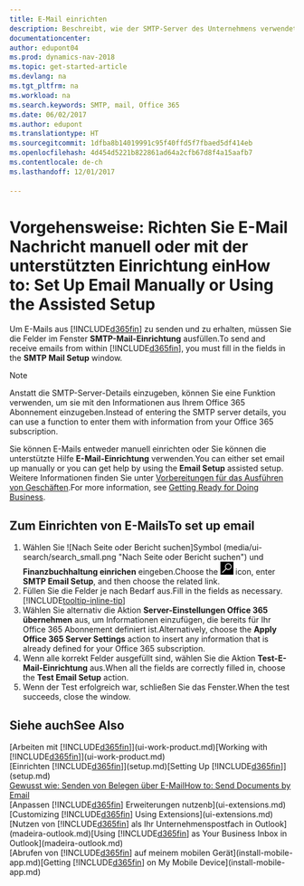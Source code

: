 ```yaml
---
title: E-Mail einrichten
description: Beschreibt, wie der SMTP-Server des Unternehmens verwendet wird, um in Dynamics NAV E-Mail zu senden und zu empfangen und wie die E-Mail-Servereinstellungen verwendet werden, die im Office 365-Abonnement erstellt wurden.
documentationcenter: 
author: edupont04
ms.prod: dynamics-nav-2018
ms.topic: get-started-article
ms.devlang: na
ms.tgt_pltfrm: na
ms.workload: na
ms.search.keywords: SMTP, mail, Office 365
ms.date: 06/02/2017
ms.author: edupont
ms.translationtype: HT
ms.sourcegitcommit: 1dfba8b14019991c95f40ffd5f7fbaed5df414eb
ms.openlocfilehash: 4d454d5221b822861ad64a2cfb67d8f4a15aafb7
ms.contentlocale: de-ch
ms.lasthandoff: 12/01/2017

---
```

# <a name="how-to-set-up-email-manually-or-using-the-assisted-setup"></a><span data-ttu-id="b2910-103">Vorgehensweise: Richten Sie E-Mail Nachricht manuell oder mit der unterstützten Einrichtung ein</span><span class="sxs-lookup"><span data-stu-id="b2910-103">How to: Set Up Email Manually or Using the Assisted Setup</span></span>
<span data-ttu-id="b2910-104">Um E-Mails aus [!INCLUDE[d365fin](includes/d365fin_md.md)] zu senden und zu erhalten, müssen Sie die Felder im Fenster **SMTP-Mail-Einrichtung** ausfüllen.</span><span class="sxs-lookup"><span data-stu-id="b2910-104">To send and receive emails from within [!INCLUDE[d365fin](includes/d365fin_md.md)], you must fill in the fields in the **SMTP Mail Setup** window.</span></span>

> [!NOTE]  
>   <span data-ttu-id="b2910-105">Anstatt die SMTP-Server-Details einzugeben, können Sie eine Funktion verwenden, um sie mit den Informationen aus Ihrem Office 365 Abonnement einzugeben.</span><span class="sxs-lookup"><span data-stu-id="b2910-105">Instead of entering the SMTP server details, you can use a function to enter them with information from your Office 365 subscription.</span></span>

<span data-ttu-id="b2910-106">Sie können E-Mails entweder manuell einrichten oder Sie können die unterstützte Hilfe **E-Mail-Einrichtung** verwenden.</span><span class="sxs-lookup"><span data-stu-id="b2910-106">You can either set email up manually or you can get help by using the **Email Setup** assisted setup.</span></span> <span data-ttu-id="b2910-107">Weitere Informationen finden Sie unter [Vorbereitungen für das Ausführen von Geschäften](ui-get-ready-business.md).</span><span class="sxs-lookup"><span data-stu-id="b2910-107">For more information, see [Getting Ready for Doing Business](ui-get-ready-business.md).</span></span>  

## <a name="to-set-up-email"></a><span data-ttu-id="b2910-108">Zum Einrichten von E-Mails</span><span class="sxs-lookup"><span data-stu-id="b2910-108">To set up email</span></span>
1. <span data-ttu-id="b2910-109">Wählen Sie ![Nach Seite oder Bericht suchen]Symbol (media/ui-search/search_small.png "Nach Seite oder Bericht suchen") und **Finanzbuchhaltung einrichen** eingeben.</span><span class="sxs-lookup"><span data-stu-id="b2910-109">Choose the ![Search for Page or Report](media/ui-search/search_small.png "Search for Page or Report icon") icon, enter **SMTP Email Setup**, and then choose the related link.</span></span>
2. <span data-ttu-id="b2910-110">Füllen Sie die Felder je nach Bedarf aus.</span><span class="sxs-lookup"><span data-stu-id="b2910-110">Fill in the fields as necessary.</span></span> [!INCLUDE[tooltip-inline-tip](includes/tooltip-inline-tip_md.md)]
3. <span data-ttu-id="b2910-111">Wählen Sie alternativ die Aktion **Server-Einstellungen Office 365 übernehmen** aus, um Informationen einzufügen, die bereits für Ihr Office 365 Abonnement definiert ist.</span><span class="sxs-lookup"><span data-stu-id="b2910-111">Alternatively, choose the **Apply Office 365 Server Settings** action to insert any information that is already defined for your Office 365 subscription.</span></span>
4. <span data-ttu-id="b2910-112">Wenn alle korrekt Felder ausgefüllt sind, wählen Sie die Aktion **Test-E-Mail-Einrichtung** aus.</span><span class="sxs-lookup"><span data-stu-id="b2910-112">When all the fields are correctly filled in, choose the **Test Email Setup** action.</span></span>
5. <span data-ttu-id="b2910-113">Wenn der Test erfolgreich war, schließen Sie das Fenster.</span><span class="sxs-lookup"><span data-stu-id="b2910-113">When the test succeeds, close the window.</span></span>

## <a name="see-also"></a><span data-ttu-id="b2910-114">Siehe auch</span><span class="sxs-lookup"><span data-stu-id="b2910-114">See Also</span></span>  
<span data-ttu-id="b2910-115">[Arbeiten mit [!INCLUDE[d365fin](includes/d365fin_md.md)]](ui-work-product.md)</span><span class="sxs-lookup"><span data-stu-id="b2910-115">[Working with [!INCLUDE[d365fin](includes/d365fin_md.md)]](ui-work-product.md)</span></span>  
<span data-ttu-id="b2910-116">[Einrichten [!INCLUDE[d365fin](includes/d365fin_md.md)]](setup.md)</span><span class="sxs-lookup"><span data-stu-id="b2910-116">[Setting Up [!INCLUDE[d365fin](includes/d365fin_md.md)]](setup.md)</span></span>  
[<span data-ttu-id="b2910-117">Gewusst wie: Senden von Belegen über E-Mail</span><span class="sxs-lookup"><span data-stu-id="b2910-117">How to: Send Documents by Email</span></span>](ui-how-send-documents-email.md)  
<span data-ttu-id="b2910-118">[Anpassen [!INCLUDE[d365fin](includes/d365fin_md.md)] Erweiterungen nutzenb](ui-extensions.md)</span><span class="sxs-lookup"><span data-stu-id="b2910-118">[Customizing [!INCLUDE[d365fin](includes/d365fin_md.md)] Using Extensions](ui-extensions.md)</span></span>  
<span data-ttu-id="b2910-119">[Nutzen von [!INCLUDE[d365fin](includes/d365fin_md.md)] als Ihr Unternehmenspostfach in Outlook](madeira-outlook.md)</span><span class="sxs-lookup"><span data-stu-id="b2910-119">[Using [!INCLUDE[d365fin](includes/d365fin_md.md)] as Your Business Inbox in Outlook](madeira-outlook.md)</span></span>  
<span data-ttu-id="b2910-120">[Abrufen von [!INCLUDE[d365fin](includes/d365fin_md.md)] auf meinem mobilen Gerät](install-mobile-app.md)</span><span class="sxs-lookup"><span data-stu-id="b2910-120">[Getting [!INCLUDE[d365fin](includes/d365fin_md.md)] on My Mobile Device](install-mobile-app.md)</span></span>


